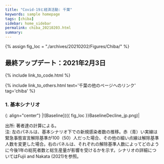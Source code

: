 ```yaml
---
title: "Covid-19と経済活動: 千葉"
keywords: sample homepage
tags: [chiba]
sidebar: home_sidebar
permalink: chiba_20210203.html
summary:
---
```


{% assign fig_loc = "./archives/20210202/Figures/Chiba/" %}

## 最終アップデート：2021年2月3日

{% include link_to_code.html %}

{% include link_to_others.html text='千葉の他のページへのリンク' tag='chiba' %}

### 1. 基本シナリオ

{: align="center"}
|![Baseline]({{ fig_loc }}BaselineDecline_jp.png)|

出所: 著者達の計算による。<br>
注: 左のパネルは、基本シナリオ下での新規感染者数の推移。赤（青）い実線は緊急事態宣言解除基準が100（50）人だった場合、その他の細い点線は解除基準人数を変更した場合。右のパネルは、それぞれの解除基準人数によってどのように今後1年の総死者数と総生産量が影響を受けるかを示す。シナリオの詳細についてはFujii and Nakata (2021)を参照。
